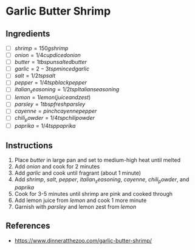 # Garlic Butter Shrimp

## Ingredients
- [ ] $shrimp = 150g shrimp$
- [ ] $onion = 1/4 cup diced onion$
- [ ] $butter = 1tbsp unsalted butter$
- [ ] $garlic = 2-3 tsp minced garlic$
- [ ] $salt = 1/2 tsp salt$
- [ ] $pepper = 1/4 tsp black pepper$
- [ ] $italian_seasoning = 1/2 tsp Italian seasoning$
- [ ] $lemon = 1 lemon (juice and zest)$
- [ ] $parsley = 1 tbsp fresh parsley$
- [ ] $cayenne = pinch cayenne pepper$
- [ ] $chili_powder = 1/4 tsp chili powder$
- [ ] $paprika = 1/4 tsp paprika$

## Instructions
1. Place $butter$ in large pan and set to medium-high heat until melted
2. Add $onion$ and cook for 2 minutes
3. Add $garlic$ and cook until fragrant (about 1 minute)
4. Add $shrimp$, $salt$, $pepper$, $italian_seasoning$, $cayenne$, $chili_powder$, and $paprika$
5. Cook for 3-5 minutes until shrimp are pink and cooked through
6. Add lemon juice from $lemon$ and cook 1 more minute
7. Garnish with $parsley$ and lemon zest from $lemon$

## References
- https://www.dinneratthezoo.com/garlic-butter-shrimp/